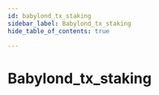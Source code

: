 ```yaml
---
id: babylond_tx_staking
sidebar_label: Babylond_tx_staking
hide_table_of_contents: true

---
```


# Babylond_tx_staking